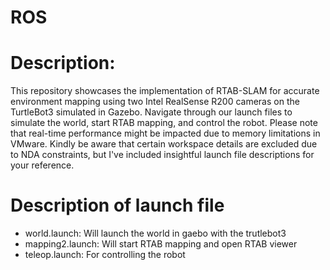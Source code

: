# ROS

# Description:

This repository showcases the implementation of RTAB-SLAM for accurate environment mapping using two Intel RealSense R200 cameras on the TurtleBot3 simulated in Gazebo. Navigate through our launch files to simulate the world, start RTAB mapping, and control the robot. Please note that real-time performance might be impacted due to memory limitations in VMware. Kindly be aware that certain workspace details are excluded due to NDA constraints, but I've included insightful launch file descriptions for your reference.

# Description of launch file
- world.launch: Will launch the world in gaebo with the trutlebot3
- mapping2.launch: Will start RTAB mapping and open RTAB viewer
- teleop.launch: For controlling the robot
